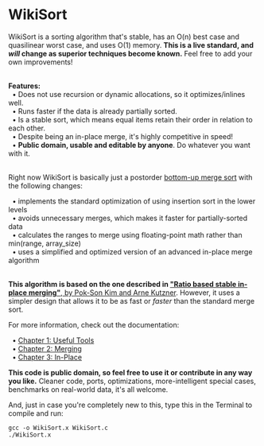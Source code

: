 WikiSort
======

WikiSort is a sorting algorithm that's stable, has an O(n) best case and quasilinear worst case, and uses O(1) memory. <b>This is a live standard, and <i>will</i> change as superior techniques become known.</b> Feel free to add your own improvements!<br/>

<br/>
<b>Features:</b><br/>
&nbsp;&nbsp;• Does not use recursion or dynamic allocations, so it optimizes/inlines well.<br/>
&nbsp;&nbsp;• Runs faster if the data is already partially sorted.<br/>
&nbsp;&nbsp;• Is a stable sort, which means equal items retain their order in relation to each other.<br/>
&nbsp;&nbsp;• Despite being an in-place merge, it's highly competitive in speed!<br/>
&nbsp;&nbsp;• <b>Public domain, usable and editable by anyone</b>. Do whatever you want with it.<br/><br/>

Right now WikiSort is basically just a postorder <a href="http://www.algorithmist.com/index.php/Merge_sort#Bottom-up_merge_sort">bottom-up merge sort</a> with the following changes:<br/>

&nbsp;&nbsp;• implements the standard optimization of using insertion sort in the lower levels<br/>
&nbsp;&nbsp;• avoids unnecessary merges, which makes it faster for partially-sorted data<br/>
&nbsp;&nbsp;• calculates the ranges to merge using floating-point math rather than min(range, array_size)<br/>
&nbsp;&nbsp;• uses a simplified and optimized version of an advanced in-place merge algorithm<br/><br/>

<b>This algorithm is based on the one described in <a href="http://www.researchgate.net/publication/225153768_Ratio_Based_Stable_In-Place_Merging">"Ratio based stable in-place merging"</b>, by Pok-Son Kim and Arne Kutzner</a>. However, it uses a simpler design that allows it to be as fast or <i>faster</i> than the standard merge sort.<br/>

For more information, check out the documentation:<br/>

&nbsp;&nbsp;• <a href="https://github.com/BonzaiThePenguin/WikiSort/master/Chapter%201:%20Useful%20Tools.md">Chapter 1: Useful Tools</a><br/>
&nbsp;&nbsp;• <a href="https://github.com/BonzaiThePenguin/WikiSort/master/Chapter%202:%20Merging.md">Chapter 2: Merging</a><br/>
&nbsp;&nbsp;• <a href="https://github.com/BonzaiThePenguin/WikiSort/master/Chapter%203:%20In-Place.md">Chapter 3: In-Place</a><br/>


<b>This code is public domain, so feel free to use it or contribute in any way you like.</b> Cleaner code, ports, optimizations, more-intelligent special cases, benchmarks on real-world data, it's all welcome.


And, just in case you're completely new to this, type this in the Terminal to compile and run:

    gcc -o WikiSort.x WikiSort.c
    ./WikiSort.x
